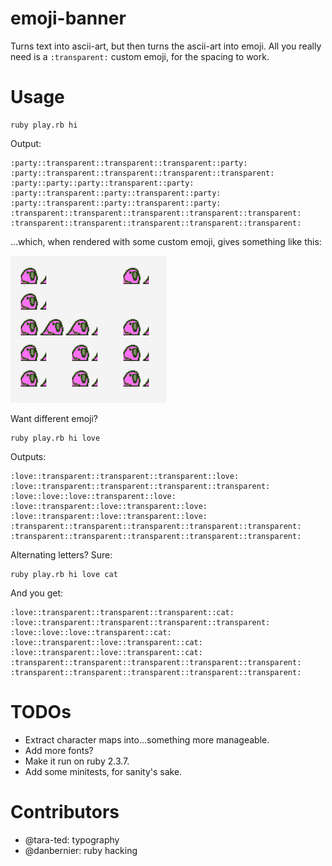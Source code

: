 # emoji-banner

Turns text into ascii-art, but then turns the ascii-art into emoji. All you really need is a `:transparent:` custom emoji, for the spacing to work.

# Usage

    ruby play.rb hi

Output:

    :party::transparent::transparent::transparent::party:
    :party::transparent::transparent::transparent::transparent:
    :party::party::party::transparent::party:
    :party::transparent::party::transparent::party:
    :party::transparent::party::transparent::party:
    :transparent::transparent::transparent::transparent::transparent:
    :transparent::transparent::transparent::transparent::transparent:

...which, when rendered with some custom emoji, gives something like this:

![](screenshot.png)

Want different emoji?

    ruby play.rb hi love

Outputs:

    :love::transparent::transparent::transparent::love:
    :love::transparent::transparent::transparent::transparent:
    :love::love::love::transparent::love:
    :love::transparent::love::transparent::love:
    :love::transparent::love::transparent::love:
    :transparent::transparent::transparent::transparent::transparent:
    :transparent::transparent::transparent::transparent::transparent:

Alternating letters? Sure:

    ruby play.rb hi love cat

And you get:

    :love::transparent::transparent::transparent::cat:
    :love::transparent::transparent::transparent::transparent:
    :love::love::love::transparent::cat:
    :love::transparent::love::transparent::cat:
    :love::transparent::love::transparent::cat:
    :transparent::transparent::transparent::transparent::transparent:
    :transparent::transparent::transparent::transparent::transparent:

# TODOs

* Extract character maps into...something more manageable.
* Add more fonts?
* Make it run on ruby 2.3.7.
* Add some minitests, for sanity's sake.

# Contributors

* @tara-ted: typography
* @danbernier: ruby hacking
